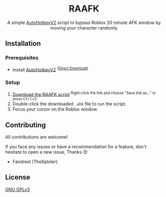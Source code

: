 <h1 align="center">RAAFK</h1>
<p align="center">
  A simple <a href="https://www.autohotkey.com/">AutoHotkeyV2</a> script to bypass Roblox 20 minute AFK window by moving your character randomly
</p>

## Installation

### Prerequisites

- Install [AutoHotkeyV2](https://www.autohotkey.com/) <sup>([Direct Download](https://www.autohotkey.com/download/ahk-v2.exe))</sup>

### Setup

1. [Download the RAAFK script](https://raw.githubusercontent.com/TheXploler/RAAFK/refs/heads/main/RAAFK.ahk)<sup> Right-click the link and choose "Save link as..." or press <kbd>Ctrl</kbd>+<kbd>S</kbd></sup>
2. Double-click the downloaded `.ahk` file to run the script.
3. Focus your cursor on the Roblox window.

## Contributing

All contributions are welcome!

If you face any issues or have a recommendation for a feature, don't hesitate to open a new issue, Thanks 😊

- Fandrest (TheXploler)

## License

[GNU GPLv3](https://choosealicense.com/licenses/gpl-3.0/)

